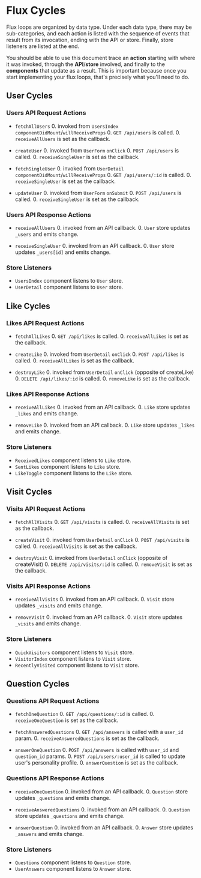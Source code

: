 # Flux Cycles

Flux loops are organized by data type. Under each data type, there may
be sub-categories, and each action is listed with the sequence of events
that result from its invocation, ending with the API or store. Finally,
store listeners are listed at the end.

You should be able to use this document trace an **action** starting
with where it was invoked, through the **API**/**store** involved, and
finally to the **components** that update as a result. This is important
because once you start implementing your flux loops, that's precisely
what you'll need to do.


## User Cycles

### Users API Request Actions

* `fetchAllUsers`
  0. invoked from `UsersIndex` `componentDidMount`/`willReceiveProps`
  0. `GET /api/users` is called.
  0. `receiveAllUsers` is set as the callback.

* `createUser`
  0. invoked from `UserForm` `onClick`
  0. `POST /api/users` is called.
  0. `receiveSingleUser` is set as the callback.

* `fetchSingleUser`
  0. invoked from `UserDetail` `componentDidMount`/`willReceiveProps`
  0. `GET /api/users/:id` is called.
  0. `receiveSingleUser` is set as the callback.

* `updateUser`
  0. invoked from `UserForm` `onSubmit`
  0. `POST /api/users` is called.
  0. `receiveSingleUser` is set as the callback.

### Users API Response Actions

* `receiveAllUsers`
  0. invoked from an API callback.
  0. `User` store updates `_users` and emits change.

* `receiveSingleUser`
  0. invoked from an API callback.
  0. `User` store updates `_users[id]` and emits change.

### Store Listeners

* `UsersIndex` component listens to `User` store.
* `UserDetail` component listens to `User` store.


## Like Cycles

### Likes API Request Actions

* `fetchAllLikes`
  0. `GET /api/likes` is called.
  0. `receiveAllLikes` is set as the callback.

* `createLike`
  0. invoked from `UserDetail` `onClick`
  0. `POST /api/likes` is called.
  0. `receiveAllLikes` is set as the callback.

* `destroyLike`
  0. invoked from `UserDetail` `onClick` (opposite of createLike)
  0. `DELETE /api/likes/:id` is called.
  0. `removeLike` is set as the callback.

### Likes API Response Actions

* `receiveAllLikes`
  0. invoked from an API callback.
  0. `Like` store updates `_likes` and emits change.

* `removeLike`
  0. invoked from an API callback.
  0. `Like` store updates `_likes` and emits change.

### Store Listeners

* `ReceivedLikes` component listens to `Like` store.
* `SentLikes` component listens to `Like` store.
* `LikeToggle` component listens to the `Like` store.


## Visit Cycles

### Visits API Request Actions

* `fetchAllVisits`
  0. `GET /api/visits` is called.
  0. `receiveAllVisits` is set as the callback.

* `createVisit`
  0. invoked from `UserDetail` `onClick`
  0. `POST /api/visits` is called.
  0. `receiveAllVisits` is set as the callback.

* `destroyVisit`
  0. invoked from `UserDetail` `onClick` (opposite of createVisit)
  0. `DELETE /api/visits/:id` is called.
  0. `removeVisit` is set as the callback.

### Visits API Response Actions

* `receiveAllVisits`
  0. invoked from an API callback.
  0. `Visit` store updates `_visits` and emits change.

* `removeVisit`
  0. invoked from an API callback.
  0. `Visit` store updates `_visits` and emits change.

### Store Listeners

* `QuickVisitors` component listens to `Visit` store.
* `VisitorIndex` component listens to `Visit` store.
* `RecentlyVisited` component listens to `Visit` store.


## Question Cycles

### Questions API Request Actions

* `fetchOneQuestion`
  0. `GET /api/questions/:id` is called.
  0. `receiveOneQuestion` is set as the callback.

* `fetchAnsweredQuestions`
  0. `GET /api/answers` is called with a `user_id` param.
  0. `receiveAnsweredQuestions` is set as the callback.

* `answerOneQuestion`
  0. `POST /api/answers` is called with `user_id` and `question_id` params.
  0. `POST /api/users/:user_id` is called to update user's personality profile.
  0. `answerQuestion` is set as the callback.

### Questions API Response Actions

* `receiveOneQuestion`
  0. invoked from an API callback.
  0. `Question` store updates `_questions` and emits change.

* `receiveAnsweredQuestions`
  0. invoked from an API callback.
  0. `Question` store updates `_questions` and emits change.

* `answerQuestion`
  0. invoked from an API callback.
  0. `Answer` store updates `_answers` and emits change.

### Store Listeners

* `Questions` component listens to `Question` store.
* `UserAnswers` component listens to `Answer` store.
